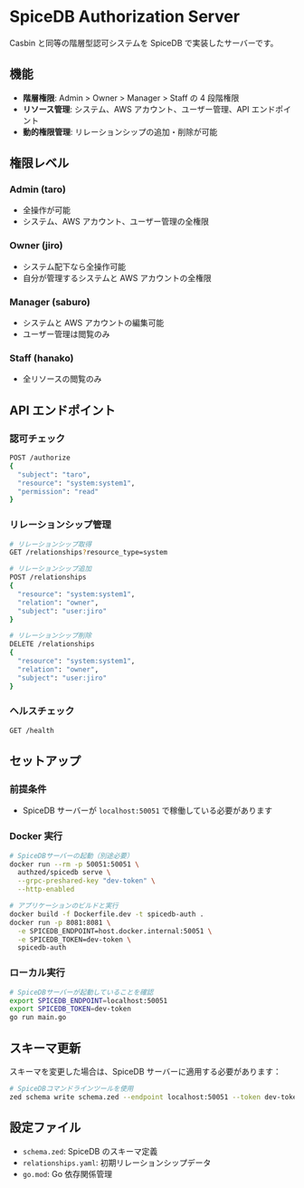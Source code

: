 # SpiceDB Authorization Server

Casbin と同等の階層型認可システムを SpiceDB で実装したサーバーです。

## 機能

- **階層権限**: Admin > Owner > Manager > Staff の 4 段階権限
- **リソース管理**: システム、AWS アカウント、ユーザー管理、API エンドポイント
- **動的権限管理**: リレーションシップの追加・削除が可能

## 権限レベル

### Admin (taro)

- 全操作が可能
- システム、AWS アカウント、ユーザー管理の全権限

### Owner (jiro)

- システム配下なら全操作可能
- 自分が管理するシステムと AWS アカウントの全権限

### Manager (saburo)

- システムと AWS アカウントの編集可能
- ユーザー管理は閲覧のみ

### Staff (hanako)

- 全リソースの閲覧のみ

## API エンドポイント

### 認可チェック

```bash
POST /authorize
{
  "subject": "taro",
  "resource": "system:system1",
  "permission": "read"
}
```

### リレーションシップ管理

```bash
# リレーションシップ取得
GET /relationships?resource_type=system

# リレーションシップ追加
POST /relationships
{
  "resource": "system:system1",
  "relation": "owner",
  "subject": "user:jiro"
}

# リレーションシップ削除
DELETE /relationships
{
  "resource": "system:system1",
  "relation": "owner",
  "subject": "user:jiro"
}
```

### ヘルスチェック

```bash
GET /health
```

## セットアップ

### 前提条件

- SpiceDB サーバーが `localhost:50051` で稼働している必要があります

### Docker 実行

```bash
# SpiceDBサーバーの起動（別途必要）
docker run --rm -p 50051:50051 \
  authzed/spicedb serve \
  --grpc-preshared-key "dev-token" \
  --http-enabled

# アプリケーションのビルドと実行
docker build -f Dockerfile.dev -t spicedb-auth .
docker run -p 8081:8081 \
  -e SPICEDB_ENDPOINT=host.docker.internal:50051 \
  -e SPICEDB_TOKEN=dev-token \
  spicedb-auth
```

### ローカル実行

```bash
# SpiceDBサーバーが起動していることを確認
export SPICEDB_ENDPOINT=localhost:50051
export SPICEDB_TOKEN=dev-token
go run main.go
```

## スキーマ更新

スキーマを変更した場合は、SpiceDB サーバーに適用する必要があります：

```bash
# SpiceDBコマンドラインツールを使用
zed schema write schema.zed --endpoint localhost:50051 --token dev-token
```

## 設定ファイル

- `schema.zed`: SpiceDB のスキーマ定義
- `relationships.yaml`: 初期リレーションシップデータ
- `go.mod`: Go 依存関係管理
